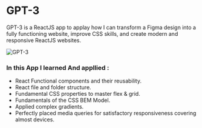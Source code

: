 # GPT-3

GPT-3 is a ReactJS app to applay how I can transform a Figma design into a fully functioning website, improve CSS skills, and create modern and responsive ReactJS websites.


![GPT-3](https://user-images.githubusercontent.com/79963515/220930148-b226bdc2-d47e-4a9e-bfba-498d1172b97b.png)


### In this App I learned And appllied :
- React Functional components and their reusability.
- React file and folder structure.
- Fundamental CSS properties to master flex & grid.
- Fundamentals of the CSS BEM Model.
- Applied complex gradients.
- Perfectly placed media queries for satisfactory responsiveness covering almost devices.

